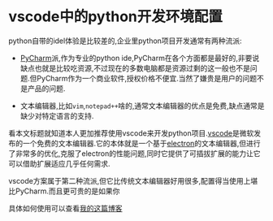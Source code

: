 # vscode中的python开发环境配置

python自带的idel体验是比较差的,企业里python项目开发通常有两种流派:

+ [PyCharm](https://www.jetbrains.com/pycharm/promo/?source=google&medium=cpc&campaign=14124131751&term=pycharm&content=536947779540&gad=1&gclid=EAIaIQobChMI_br9wbeZ_wIVPjWtBh0XKw2QEAAYASAAEgLf-_D_BwE)派,作为专业的python ide,PyCharm在各个方面都是最好的,非要说缺点也就是比较吃资源,不过现在的多数电脑都是资源过剩的这一般也不是问题.但PyCharm作为一个商业软件,授权价格不便宜.当然了嫌贵是用户的问题不是产品的问题.

+ 文本编辑器,比如`vim`,`notepad++`啥的,通常文本编辑器的优点是免费,缺点通常是缺少对特定语言的支持.

看本文标题就知道本人更加推荐使用vscode来开发python项目.[vscode](https://code.visualstudio.com/)是微软发布的一个免费的文本编辑器.它的本体就是一个基于[electron](https://www.electronjs.org/)的文本编辑器,但进行了非常多的优化,克服了electron的性能问题,同时它提供了可插拔扩展的能力让它可以借助扩展适应几乎任何需求.

vscode方案属于第二种流派,但它比传统文本编辑器好用很多,配置得当使用上堪比PyCharm.而且更可贵的是如果你

具体如何使用可以查看[我的这篇博客](https://blog.hszofficial.site/recommend/2020/10/26/Vscode%E9%85%8D%E7%BD%AE/)